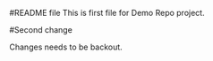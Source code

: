#README file
This is first file for Demo Repo project.

#Second change

Changes needs to be backout.